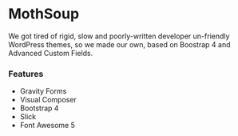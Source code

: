 # MothSoup #

We got tired of rigid, slow and poorly-written developer un-friendly WordPress themes, so we made our own, based on Boostrap 4 and Advanced Custom Fields. 

### Features ###
* Gravity Forms
* Visual Composer
* Bootstrap 4
* Slick 
* Font Awesome 5